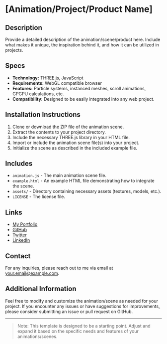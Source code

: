 # [Animation/Project/Product Name]

## Description

Provide a detailed description of the animation/scene/product here. Include what makes it unique, the inspiration behind it, and how it can be utilized in projects.

## Specs

- **Technology:** THREE.js, JavaScript
- **Requirements:** WebGL compatible browser
- **Features:** Particle systems, instanced meshes, scroll animations, GPGPU calculations, etc.
- **Compatibility:** Designed to be easily integrated into any web project.

## Installation Instructions

1. Clone or download the ZIP file of the animation scene.
2. Extract the contents to your project directory.
3. Include the necessary THREE.js library in your HTML file.
4. Import or include the animation scene file(s) into your project.
5. Initialize the scene as described in the included example file.

## Includes

- `animation.js` - The main animation scene file.
- `example.html` - An example HTML file demonstrating how to integrate the scene.
- `assets/` - Directory containing necessary assets (textures, models, etc.).
- `LICENSE` - The license file.

## Links

- [My Portfolio](https://yourwebsite.com)
- [GitHub](https://github.com/yourusername)
- [Twitter](https://twitter.com/yourtwitter)
- [LinkedIn](https://www.linkedin.com/in/yourlinkedin)

## Contact

For any inquiries, please reach out to me via email at [your.email@example.com](mailto:your.email@example.com).

## Additional Information

Feel free to modify and customize the animation/scene as needed for your project. If you encounter any issues or have suggestions for improvements, please consider submitting an issue or pull request on GitHub.

---
> Note: This template is designed to be a starting point. Adjust and expand it based on the specific needs and features of your animations/scenes.
